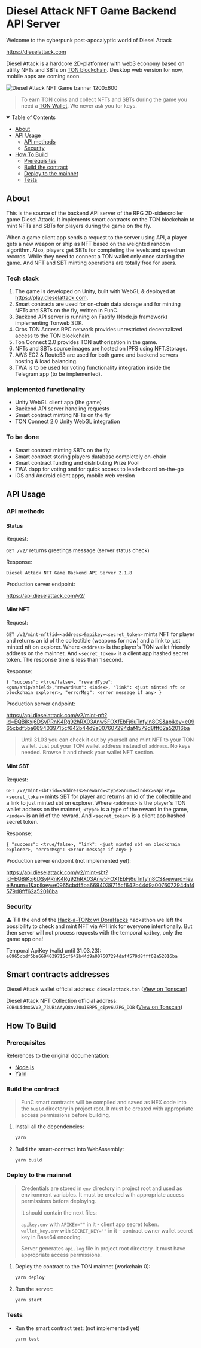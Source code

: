 # Diesel Attack NFT Game Backend API Server

Welcome to the cyberpunk post-apocalyptic world of Diesel Attack

https://dieselattack.com

Diesel Attack is a hardcore 2D-platformer with web3 economy based on utility NFTs and SBTs on [TON blockchain](https://ton.org). Desktop web version for now, mobile apps are coming soon.



![Diesel Attack NFT Game banner 1200x600](/docs/img/diesel-attack-banner_1200x600.jpg)

>To earn TON coins and collect NFTs and SBTs during the game you need a [TON Wallet](https://ton.org/en/wallets). 
>We never ask you for keys.


<details open="open">
<summary>Table of Contents</summary>

- [About](#about)
- [API Usage](#api-usage)
    - [API methods](#api-methods)
    - [Security](#security)
- [How To Build](#how-to-build)
    - [Prerequisites](#prerequisites)
    - [Build the contract](#build-the-contract)
    - [Deploy to the mainnet](#deploy-to-the-mainnet)
    - [Tests](#tests)



</details>

## About

This is the source of the backend API server of the RPG 2D-sidescroller game Diesel Attack. It implements smart contracts on the TON blockchain to mint NFTs and SBTs for players during the game on the fly. 

When a game client app sends a request to the server using API, a player gets a new weapon or ship as NFT based on the weighted random algorithm. Also, players get SBTs for completing the levels and speedrun records. While they need to connect a TON wallet only once starting the game. And NFT and SBT minting operations are totally free for users.

### Tech stack

1. The game is developed on Unity, built with WebGL & deployed at https://play.dieselattack.com.
2. Smart contracts are used for on-chain data storage and for minting NFTs and SBTs on the fly, written in FunC. 
3. Backend API server is running on Fastify (Node.js framework) implementing Tonweb SDK. 
4. Orbs TON Access RPC network provides unrestricted decentralized access to the TON blockchain. 
5. Ton Connect 2.0 provides TON authorization in the game. 
6. NFTs and SBTs source images are hosted on IPFS using NFT.Storage. 
7. AWS EC2 & Route53 are used for both game and backend servers hosting & load balancing. 
8. TWA is to be used for voting functionality integration inside the Telegram app (to be implemented).

### Implemented functionality

- Unity WebGL client app (the game)
- Backend API server handling requests
- Smart contract minting NFTs on the fly
- TON Connect 2.0 Unity WebGL integration


### To be done

- Smart contract minting SBTs on the fly
- Smart contract storing players database completely on-chain
- Smart contract funding and distributing Prize Pool
- TWA dapp for voting and for quick access to leaderboard on-the-go
- iOS and Android client apps, mobile web version



## API Usage



### API methods

#### Status

Request:

`GET /v2/` returns greetings message (server status check)

Response:

`Diesel Attack NFT Game Backend API Server 2.1.8`

Production server endpoint:

https://api.dieselattack.com/v2/

#### Mint NFT

Request:

`GET /v2/mint-nft?id=<address>&apikey=<secret_token>` mints NFT for player and returns an id of the collectible (weapons for now) and a link to just minted nft on explorer. Where `<address>` is the player's TON wallet friendly address on the mainnet. And `<secret_token>` is a client app hashed secret token. The response time is less than 1 second.

Response:

`{ "success": <true/false>, "rewardType": <gun/ship/shield>,"rewardNum": <index>, "link": <just minted nft on blockchain explorer>, "errorMsg": <error message if any> }`

Production server endpoint:

https://api.dieselattack.com/v2/mint-nft?id=EQBiKxj6DSyPRnK4Rg92hRX03Anw5FOXfEbFj6uTnfyln8CS&apikey=e0965cbdf5ba6694039715cf642b44d9a007607294daf4579d8fff62a52016ba

>Until 31.03 you can check it out by yourself and mint NFT to your TON wallet. Just put your TON wallet address instead of `address`. No keys needed. Browse it and check your wallet NFT section.


#### Mint SBT

Request:

`GET /v2/mint-sbt?id=<address>&reward=<type>&num=<index>&apikey=<secret_token>` mints SBT for player and returns an id of the collectible and a link to just minted sbt on explorer. Where `<address>` is the player's TON wallet address on the mainnet, `<type>` is a type of the reward in the game,  `<index>` is an id of the reward. And `<secret_token>` is a client app hashed secret token.

Response:

`{ "success": <true/false>, "link": <just minted sbt on blockchain explorer>, "errorMsg": <error message if any> }`

Production server endpoint (not implemented yet):

https://api.dieselattack.com/v2/mint-sbt?id=EQBiKxj6DSyPRnK4Rg92hRX03Anw5FOXfEbFj6uTnfyln8CS&reward=level&num=1&apikey=e0965cbdf5ba6694039715cf642b44d9a007607294daf4579d8fff62a52016ba


### Security

:warning: Till the end of the [Hack-a-TONx w/ DoraHacks](https://dorahacks.io/hackathon/hack-a-tonx/detail) hackathon we left the possibility to check and mint NFT via API link for everyone intentionally.
But then server will not process requests with the temporal `Apikey`, only the game app one!

Temporal ApiKey (valid until 31.03.23): `e0965cbdf5ba6694039715cf642b44d9a007607294daf4579d8fff62a52016ba`

## Smart contracts addresses

Diesel Attack wallet official address: `dieselattack.ton` ([View on Tonscan](https://tonscan.org/address/dieselattack.ton))

Diesel Attack NFT Collection official address: `EQB4LidmxGVV2_73UBiAAyQ8nv30u1SRP5_qIpv6UZPG_DOB` ([View on Tonscan](https://tonscan.org/address/EQB4LidmxGVV2_73UBiAAyQ8nv30u1SRP5_qIpv6UZPG_DOB))

## How To Build

### Prerequisites

References to the original documentation:

- [Node.js](https://nodejs.org/en/download/package-manager/)
- [Yarn](https://yarnpkg.com/getting-started/install)


### Build the contract

>FunC smart contracts will be compiled and saved as HEX code into the `build` directory in project root. It must be created with appropriate access permissions before building.

1. Install all the dependencies:
    ```sh
    yarn
    ```

2. Build the smart-contract into WebAssembly:
    ```sh
    yarn build
    ```


### Deploy to the mainnet

> Credentials are stored in `env` directory in project root and used as environment variables. It must be created with appropriate access permissions before deploying.
> 
> It should contain the next files:
> 
> `apikey.env` with `APIKEY=""` in it - client app secret token.
> `wallet_key.env` with `SECRET_KEY=""` in it - contract owner wallet secret key in Base64 encoding.
>
> Server generates `api.log` file in project root directory. It must have appropriate access permissions.


1. Deploy the contract to the TON mainnet (workchain 0):
    ```sh
    yarn deploy
    ```

2. Run the server:
    ```sh
    yarn start
    ```

### Tests

- Run the smart contract test: (not implemented yet)
    ```sh
    yarn test
    ```
